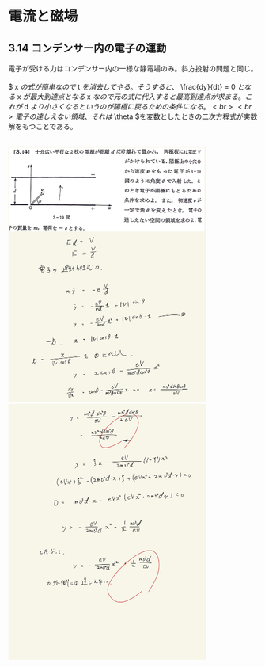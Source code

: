 <script type="text/javascript" async src="https://cdnjs.cloudflare.com/ajax/libs/mathjax/2.7.7/MathJax.js?config=TeX-MML-AM_CHTML">

</script>

<script type="text/x-mathjax-config">
 MathJax.Hub.Config({
 tex2jax: {
 inlineMath: [['$', '$'] ],
 displayMath: [ ['$$','$$'], ["\\[","\\]"] ]
 }
 });
</script>

# 電流と磁場
## 3.14 コンデンサー内の電子の運動

電子が受ける力はコンデンサー内の一様な静電場のみ。斜方投射の問題と同じ。
<br>
<br>
$ x $の式が簡単なので$ t $を消去してやる。そうすると、$ \frac{dy}{dt} = 0 $となる$ x $が最大到達点となる$ x $なので元の式に代入すると最高到達点が求まる。これが$ d $より小さくなるというのが陽極に戻るための条件になる。
<br>
<br>
電子の達しえない領域、それは$ \theta $を変数としたときの二次方程式が実数解をもつことである。
<br>
<br>

<img width="400" alt="electromagnetism-118" src="./images/ecmf-14/Electromagnetism-118.jpg">
<img width="400" alt="electromagnetism-119" src="./images/ecmf-14/Electromagnetism-119.jpg">